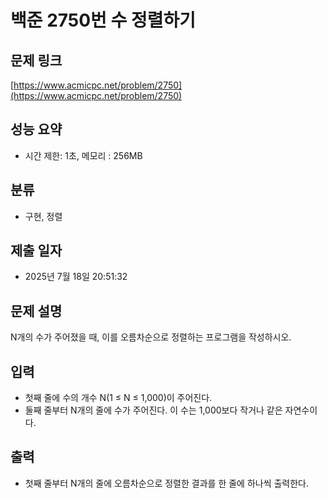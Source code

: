 # 백준 2750번 수 정렬하기

## 문제 링크
[https://www.acmicpc.net/problem/2750](https://www.acmicpc.net/problem/2750)

## 성능 요약
- 시간 제한: 1초, 메모리 : 256MB
  
## 분류
- 구현, 정렬
  
## 제출 일자
- 2025년 7월 18일 20:51:32

## 문제 설명
N개의 수가 주어졌을 때, 이를 오름차순으로 정렬하는 프로그램을 작성하시오.

## 입력
- 첫째 줄에 수의 개수 N(1 ≤ N ≤ 1,000)이 주어진다.  
- 둘째 줄부터 N개의 줄에 수가 주어진다. 이 수는 1,000보다 작거나 같은 자연수이다.

## 출력
- 첫째 줄부터 N개의 줄에 오름차순으로 정렬한 결과를 한 줄에 하나씩 출력한다.
